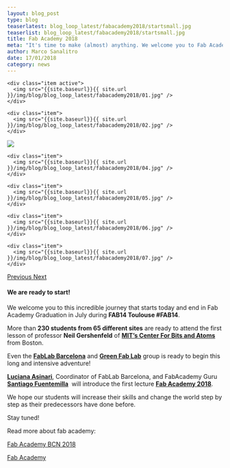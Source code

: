 ```yaml
---
layout: blog_post
type: blog
teaserlatest: blog_loop_latest/fabacademy2018/startsmall.jpg
teaserlist: blog_loop_latest/fabacademy2018/startsmall.jpg
title: Fab Academy 2018
meta: "It's time to make (almost) anything. We welcome you to Fab Academy 2018 that starts today and end in Fab Academy Graduation in July during Toulouse FAB14"
author: Marco Sanalitro
date: 17/01/2018
category: news
---
```

<!----- Image Slider ----------------------------- Image Slider -------------->


<div id="carousel-example-generic" class="carousel slide" data-ride="carousel">

<!--------------- Wrapper for slides --------------->

  <div class="carousel-inner" role="listbox">
   
    <div class="item active">
      <img src="{{site.baseurl}}{{ site.url }}/img/blog/blog_loop_latest/fabacademy2018/01.jpg" />
    </div>
    
    <div class="item">
      <img src="{{site.baseurl}}{{ site.url }}/img/blog/blog_loop_latest/fabacademy2018/02.jpg" />
    </div>

  <div class="item">
      <img src="{{site.baseurl}}{{ site.url }}/img/blog/blog_loop_latest/fabacademy2018/03.jpg" />
    </div>
    
    <div class="item">
      <img src="{{site.baseurl}}{{ site.url }}/img/blog/blog_loop_latest/fabacademy2018/04.jpg" />
    </div>
    
    <div class="item">
      <img src="{{site.baseurl}}{{ site.url }}/img/blog/blog_loop_latest/fabacademy2018/05.jpg" />
    </div>
    
    <div class="item">
      <img src="{{site.baseurl}}{{ site.url }}/img/blog/blog_loop_latest/fabacademy2018/06.jpg" />
    </div>
    
    <div class="item">
      <img src="{{site.baseurl}}{{ site.url }}/img/blog/blog_loop_latest/fabacademy2018/07.jpg" />
    </div>
    
</div>

<!-------------------- Controls --------------------->

  <a class="left carousel-control" href="#carousel-example-generic" role="button" data-slide="prev">
    <span class="glyphicon glyphicon-chevron-left" aria-hidden="true"></span>
    <span class="sr-only">Previous</span>
  </a>
  <a class="right carousel-control" href="#carousel-example-generic" role="button" data-slide="next">
    <span class="glyphicon glyphicon-chevron-right" aria-hidden="true"></span>
    <span class="sr-only">Next</span>
  </a>
</div>

#### We are ready to start!

We welcome you to this incredible journey that starts today and end in Fab Academy Graduation in July during **FAB14 Toulouse #FAB14**.

More than **230 students from 65 different sites** are ready to attend the first lesson of professor **Neil Gershenfeld** of **[MIT’s Center For Bits and Atoms](http://cba.mit.edu/)** from Boston.

Even the **[FabLab Barcelona](http://fablabbcn.org)** and **[Green Fab Lab](http://greenfablab.org/)** group is ready to begin this long and intensive adventure!  

**[Luciana Asinari](https://iaac.net/iaac/people/luciana-asinari/)**, Coordinator of FabLab Barcelona, and FabAcademy Guru **[Santiago Fuentemilla](https://iaac.net/iaac/people/santi-fuentemilla/)**&nbsp; will introduce the first lecture **[Fab Academy 2018](http://fabacademy.org/)**. 

We hope our students will increase their skills and change the world step by step as their predecessors have done before.

Stay tuned!

Read more about fab academy:

[Fab Academy BCN 2018](https://fablabbcn.org/fab_academy_18.html)

[Fab Academy](http://fabacademy.org/)